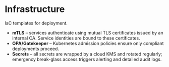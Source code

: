 # Infrastructure

IaC templates for deployment.

- **mTLS** – services authenticate using mutual TLS certificates issued by an
  internal CA. Service identities are bound to these certificates.
- **OPA/Gatekeeper** – Kubernetes admission policies ensure only compliant
  deployments proceed.
- **Secrets** – all secrets are wrapped by a cloud KMS and rotated regularly;
  emergency break-glass access triggers alerting and detailed audit logs.
